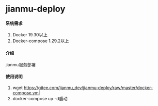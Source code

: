 # jianmu-deploy

#### 系统需求

1. Docker 19.30以上
2. Docker-compose 1.29.2以上

#### 介绍
jianmu服务部署

#### 使用说明

1.  wget https://gitee.com/jianmu_dev/jianmu-deploy/raw/master/docker-compose.yml
2.  docker-compose up -d启动
